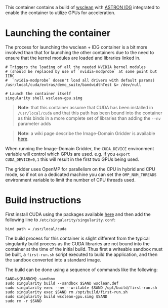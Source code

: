 This container contains a build of [wsclean](https://sourceforge.net/projects/wsclean/)
with [ASTRON IDG](https://gitlab.com/astron-idg/idg) integrated to enable the container
to utilize GPUs for acceleration.

Launching the container
=======================

The process for launching the wsclean + IDG container is a bit more involved than
that for launching the other containers due to the need to ensure that the kernel
modules are loaded and libraries linked in.

```
# Triggers the loading of all the needed NVIDIA kernel modules
# (should be replaced by use of `nvidia-modprobe` at some point but IIRC
#  `nvidia-modprobe` doesn't load all drivers with default params)
/usr/local/cuda/extras/demo_suite/bandwidthTest &> /dev/null

# Launch the container itself
singularity shell wsclean-gpu.simg
```

> **Note**: that this container assume that CUDA has been installed in
`/usr/local/cuda` and that this path has been bound into the container as this binds
in a more complete set of libraries than adding the `--nv` parameter adds

> **Note**: a wiki page describe the Image-Domain Gridder is available
[here](https://sourceforge.net/p/wsclean/wiki/ImageDomainGridder/).

When running the Image-Domain Gridder, the `CUDA_DEVICE` environment variable will
control which GPUs are used.  e.g. if you `export CUDA_DEVICE=0,1` this will result
in the first two GPUs being used.

The gridder uses OpenMP for parallelism on the CPU in hybrid and CPU mode, so if not
on a dedicated machine you can set the `OMP_NUM_THREADS` environment variable to limit
the number of CPU threads used. 

Build instructions
==================

First install CUDA using the packages available [here](https://developer.nvidia.com/cuda-downloads)
and then add the following line to `/etc/singularity/singularity.conf`:

```
bind path = /usr/local/cuda
```

The build process for this container is slight different from the typical singularity
build process as the CUDA libraries are not bound into the container at the time of
the initial build.  Thus first a writeable sandbox must be built, a `first-run.sh`
script executed to build the application, and then the sandbox converted into a
standard image.

The build can be done using a sequence of commands like the following:

```
SAND=${RANDOM}.sandbox
sudo singularity build --sandbox $SAND wsclean.def
sudo singularity exec --nv --writable $SAND /opt/build/first-run.sh
sudo singularity exec $SAND rm /opt/build/first-run.sh
sudo singularity build wsclean-gpu.simg $SAND
sudo rm -r $SAND
```

